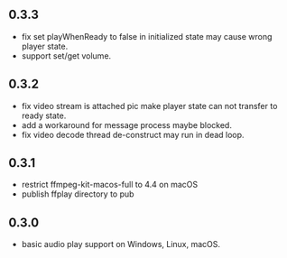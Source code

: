## 0.3.3

* fix set playWhenReady to false in initialized state may cause wrong player state.
* support set/get volume.

## 0.3.2

* fix video stream is attached pic make player state can not transfer to ready state.
* add a workaround for message process maybe blocked.
* fix video decode thread de-construct may run in dead loop.

## 0.3.1

* restrict ffmpeg-kit-macos-full to 4.4 on macOS
* publish ffplay directory to pub

## 0.3.0

* basic audio play support on Windows, Linux, macOS.
